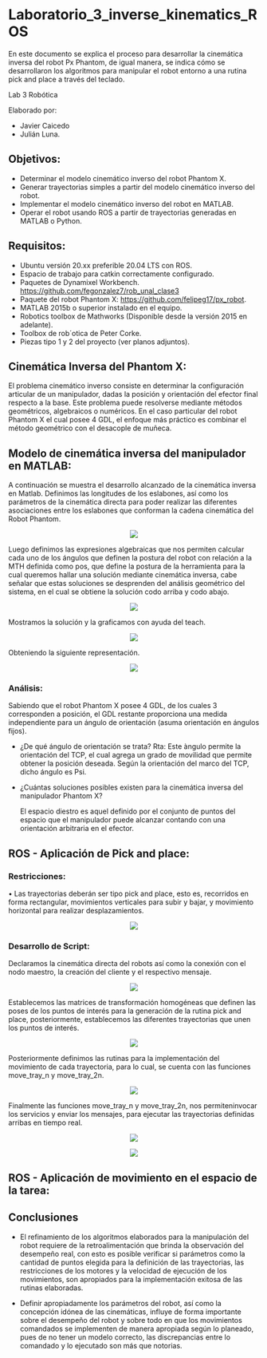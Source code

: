 # Laboratorio_3_inverse_kinematics_ROS
En este documento se explica el proceso para desarrollar la cinemática inversa del robot Px Phantom, de igual manera, se indica cómo se desarrollaron los algoritmos para manipular el robot entorno a una rutina pick and place a través del teclado.

Lab 3 Robótica

Elaborado por: 
- Javier Caicedo 
- Julián Luna.

## Objetivos:
- Determinar el modelo cinemático inverso del robot Phantom X.
- Generar trayectorias simples a partir del modelo cinemático inverso del robot.
- Implementar el modelo cinemático inverso del robot en MATLAB.
- Operar el robot usando ROS a partir de trayectorias generadas en MATLAB o Python.

## Requisitos:
- Ubuntu versión 20.xx preferible 20.04 LTS con ROS.
- Espacio de trabajo para catkin correctamente configurado.
- Paquetes de Dynamixel Workbench. https://github.com/fegonzalez7/rob_unal_clase3 
- Paquete del robot Phantom X: https://github.com/felipeg17/px_robot.
- MATLAB 2015b o superior instalado en el equipo.
- Robotics toolbox de Mathworks (Disponible desde la versión 2015 en adelante).
- Toolbox de rob´otica de Peter Corke.
- Piezas tipo 1 y 2 del proyecto (ver planos adjuntos).

## Cinemática Inversa del Phantom X:
El problema cinemático inverso consiste en determinar la configuración articular de un manipulador, dadas la posición y orientación del efector final respecto a la base. Este problema puede resolverse mediante métodos geométricos, algebraicos o numéricos. En el caso particular del robot Phantom X el cual posee 4 GDL, el enfoque más práctico es combinar el método geométrico con el desacople de muñeca.

## Modelo de cinemática inversa del manipulador en MATLAB:
A continuación se muestra el desarrollo alcanzado de la cinemática inversa en Matlab.
Definimos las longitudes de los eslabones, así como los parámetros de la cinemática directa para poder realizar las diferentes asociaciones entre los eslabones que conforman la cadena cinemática del Robot Phantom.

<p align="center"><img src="https://i.postimg.cc/kXx8jJBj/uno.png"</p>

Luego definimos las expresiones algebraicas que nos permiten calcular cada uno de los ángulos que definen la postura del robot con relación a la MTH definida como pos, que define la postura de la herramienta para la cual queremos hallar una solución mediante cinemática inversa, cabe señalar que estas soluciones se desprenden del análisis geométrico del sistema, en el cual se obtiene la solución codo arriba y codo abajo.

<p align="center"><img src="https://i.postimg.cc/sXv7K5hS/dos.png"</p>
  
Mostramos la solución y la graficamos con ayuda del teach.

<p align="center"><img src="https://i.postimg.cc/qMfyXhMh/tres.png"</p>
    
Obteniendo la siguiente representación.
 
<p align="center"><img src="https://i.postimg.cc/5yzvW1p2/cuatro.png"</p>  



### Análisis:
Sabiendo que el robot Phantom X posee 4 GDL, de los cuales 3 corresponden a posición, el GDL restante proporciona una medida independiente para un ángulo de orientación (asuma orientación en ángulos fijos).
- ¿De qué ángulo de orientación se trata?
  Rta:
  Este àngulo permite la orientación del TCP, el cual agrega un grado de movilidad que permite obtener la posición deseada. Según la orientación del marco del TCP, dicho ángulo es Psi.
  
- ¿Cuántas soluciones posibles existen para la cinemática inversa del manipulador Phantom X?
  
  
  El espacio diestro es aquel definido por el conjunto de puntos del espacio que el manipulador puede alcanzar contando con una orientación arbitraria en el efector.

## ROS - Aplicación de Pick and place:
### Restricciones:
• Las trayectorias deberán ser tipo pick and place, esto es, recorridos en forma rectangular, movimientos verticales para subir y bajar, y movimiento horizontal para realizar desplazamientos.
  <p align="center"><img src="https://i.postimg.cc/Qdh7w27j/cinco.png"</p>
    
### Desarrollo de Script:
  Declaramos la cinemática directa del robots así como la conexión con el nodo maestro, la creación del cliente y el respectivo mensaje.
  
  
<p align="center"><img src="https://i.postimg.cc/3xNhVqyg/s1.png"</p>
  
  Establecemos las matrices de transformación homogéneas que definen las poses de los puntos de interés para la generación de la rutina pick and place, posteriormente, establecemos las diferentes trayectorias que unen los puntos de interés.

<p align="center"><img src="https://i.postimg.cc/vBrw5Fjd/s2.png"</p>
    
  Posteriormente definimos las rutinas para la implementación del movimiento de cada trayectoria, para lo cual, se cuenta con las funciones move_tray_n y move_tray_2n.
    
<p align="center"><img src="https://i.postimg.cc/wjrzpkJn/s3.png"</p>
      
Finalmente las funciones move_tray_n y move_tray_2n, nos permiteninvocar los servicios y enviar los mensajes, para ejecutar las trayectorias definidas arribas en tiempo real.
      
 <p align="center"><img src="https://i.postimg.cc/NMqwyfd4/s4.png"</p>
        
<p align="center"><img src="https://i.postimg.cc/mrFs2Fyk/s5.png"</p>
          
 

## ROS - Aplicación de movimiento en el espacio de la tarea:
## Conclusiones
  
 - El refinamiento de los algoritmos elaborados para la manipulación del robot requiere de la retroalimentación que brinda la observación del desempeño real, con esto es posible verificar si parámetros como la cantidad de puntos elegida para la definición de las trayectorias, las restricciones de los motores y la velocidad de ejecución de los movimientos, son apropiados para la implementación exitosa de las rutinas elaboradas.

  - Definir apropiadamente los parámetros del robot, así como la concepción idónea de las cinemáticas, influye de forma importante sobre el desempeño del robot y sobre todo en que los movimientos comandados se implementen de manera apropiada según lo planeado, pues de no tener un modelo correcto, las discrepancias entre lo comandado y lo ejecutado son más que notorias.
